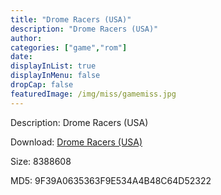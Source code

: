 ```yaml
---
title: "Drome Racers (USA)"
description: "Drome Racers (USA)"
author: 
categories: ["game","rom"]
date: 
displayInList: true
displayInMenu: false
dropCap: false
featuredImage: /img/miss/gamemiss.jpg
---
```


Description: Drome Racers (USA)

Download: <a style="text-decoration:underline;" href="https://mega.nz/#!zPREnQgB!12UMbyodFK-OW6JNWEYZO7PHvgUppLIpFp7gvBXmCmc" target = "_blank" rel = "nofollow" > Drome Racers (USA)</a>

Size: 8388608

MD5: 9F39A0635363F9E534A4B48C64D52322

